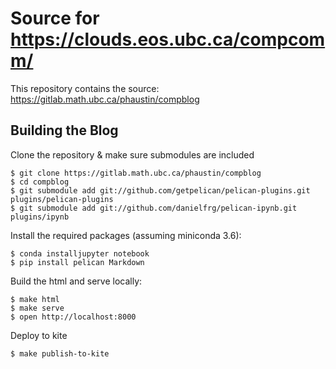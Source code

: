 # Source for https://clouds.eos.ubc.ca/compcomm/

This repository contains the source: https://gitlab.math.ubc.ca/phaustin/compblog

## Building the Blog

Clone the repository & make sure submodules are included

```
$ git clone https://gitlab.math.ubc.ca/phaustin/compblog
$ cd compblog
$ git submodule add git://github.com/getpelican/pelican-plugins.git plugins/pelican-plugins
$ git submodule add git://github.com/danielfrg/pelican-ipynb.git plugins/ipynb
```

Install the required packages (assuming miniconda 3.6):

```
$ conda installjupyter notebook
$ pip install pelican Markdown
```

Build the html and serve locally:

```
$ make html
$ make serve
$ open http://localhost:8000
```

Deploy to kite

```
$ make publish-to-kite
```
